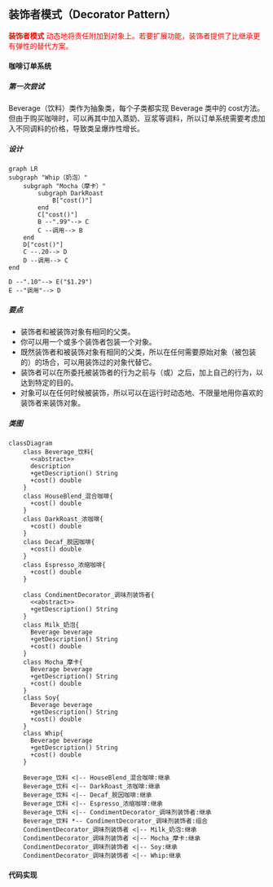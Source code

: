 
## 装饰者模式（Decorator Pattern）

<span style='color:red'><b>装饰者模式</b> 动态地将责任附加到对象上。若要扩展功能，装饰者提供了比继承更有弹性的替代方案。</span>

#### 咖啡订单系统

##### 第一次尝试

Beverage（饮料）类作为抽象类，每个子类都实现 Beverage 类中的 cost方法。但由于购买咖啡时，可以再其中加入蒸奶、豆浆等调料，所以订单系统需要考虑加入不同调料的价格，导致类呈爆炸性增长。

##### 设计

```mermaid
graph LR
subgraph "Whip（奶泡）"
	subgraph "Mocha（摩卡）"
		subgraph DarkRoast
			B["cost()"]
		end
		C["cost()"]
		B --".99"--> C
		C --调用--> B
	end
	D["cost()"]
	C --.20--> D
	D --调用--> C
end

D --".10"--> E("$1.29")
E --"调用"--> D
```

##### 要点
- 装饰者和被装饰对象有相同的父类。
- 你可以用一个或多个装饰者包装一个对象。
- 既然装饰者和被装饰对象有相同的父类，所以在任何需要原始对象（被包装的）的场合，可以用装饰过的对象代替它。
- 装饰者可以在所委托被装饰者的行为之前与（或）之后，加上自己的行为，以达到特定的目的。
- 对象可以在任何时候被装饰，所以可以在运行时动态地、不限量地用你喜欢的装饰者来装饰对象。

##### 类图

```mermaid  
classDiagram  
    class Beverage_饮料{
	  <<abstract>>
	  description
	  +getDescription() String
	  +cost() double
	}
	class HouseBlend_混合咖啡{
	  +cost() double
	}
	class DarkRoast_浓咖啡{
	  +cost() double
	}
	class Decaf_脱因咖啡{
	  +cost() double
	}
	class Espresso_浓缩咖啡{
	  +cost() double
	}
	
	class CondimentDecorator_调味剂装饰者{
	  <<abstract>>
	  +getDescription() String
	}
	class Milk_奶泡{
	  Beverage beverage
	  +getDescription() String
	  +cost() double
	}
	class Mocha_摩卡{
	  Beverage beverage
	  +getDescription() String
	  +cost() double
	}
	class Soy{
	  Beverage beverage
	  +getDescription() String
	  +cost() double
	}
	class Whip{
	  Beverage beverage
	  +getDescription() String
	  +cost() double
	}
	
	Beverage_饮料 <|-- HouseBlend_混合咖啡:继承
	Beverage_饮料 <|-- DarkRoast_浓咖啡:继承
	Beverage_饮料 <|-- Decaf_脱因咖啡:继承
	Beverage_饮料 <|-- Espresso_浓缩咖啡:继承
	Beverage_饮料 <|-- CondimentDecorator_调味剂装饰者:继承
	Beverage_饮料 *-- CondimentDecorator_调味剂装饰者:组合
	CondimentDecorator_调味剂装饰者 <|-- Milk_奶泡:继承
	CondimentDecorator_调味剂装饰者 <|-- Mocha_摩卡:继承
	CondimentDecorator_调味剂装饰者 <|-- Soy:继承
	CondimentDecorator_调味剂装饰者 <|-- Whip:继承
```

#### 代码实现

